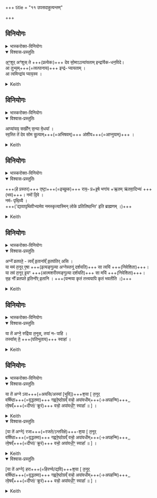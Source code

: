 +++
title = "११ उपसदाहुत्यन्तम्"

+++
## विनियोगः
<details><summary>भास्करोक्त-विनियोगः</summary>

सोमम् आप्याययति।
</details>

<details open><summary>विश्वास-प्रस्तुतिः</summary>

अ॒ꣳ॒शुर् अꣳ॑शुस् ते +++(प्रत्येकः)+++ देव सो॒माऽऽप्या॑यताम् इन्द्रा॑यैक-धन॒विदे।  
आ तुभ्य॒म्+++(=त्वत्पानाय)+++ इन्द्र॑ᳶ प्यायताम् ।  
आ त्वमिन्द्रा॑य प्याय॒स्व ।
</details>

<details><summary>Keith</summary>

May thy every shoot, O god Soma, swell, For Indra who gaineth the chiefest wealth;  
May Indra swell for thee;
Do thou swell for Indra.
</details>

## विनियोगः
<details><summary>भास्करोक्त-विनियोगः</summary>

यजमानं वाचयति।
</details>

<details open><summary>विश्वास-प्रस्तुतिः</summary>

आप्या॑यय॒ सखी᳚न् स॒न्या मे॒धया᳚ ।  
स्व॒स्ति ते॑ देव सोम सु॒त्याम्+++(=अभिषवम्)+++ अ॑शीय+++(=आप्नुयाम्)+++ ।
</details>

<details><summary>Keith</summary>

Make thy comrades to swell with wealth and skill; with good fortune  
may I accomplish thy pressing, O god Soma.
</details>

## विनियोगः
<details><summary>भास्करोक्त-विनियोगः</summary>

प्रस्तरे पाणिं निधाय नमस्-कुर्वन्ति।।
</details>

<details open><summary>विश्वास-प्रस्तुतिः</summary>

+++(हे प्रस्तर)+++ एष्टा॒+++(=इच्छुक)+++ राय॒ᳶ प्र+इ॒षे भगा॑य +ऋ॒तम् ऋ॑तवा॒दिभ्यः॑ +++(भव)+++।
नमो॑ दि॒वे ।  
नम॑ᳶ पृथि॒व्यै ।  
+++('द्यावापृथिवीभ्यामेव नमस्कृत्यास्मिन् लोके प्रतितिष्ठन्ति' इति ब्राह्मणम् ।)+++
</details>

<details><summary>Keith</summary>

Desired are riches exceedingly for food, for prosperity. Be right to the proclaimers of right.  
Honour to the sky,  
honour to the earth!
</details>

## विनियोगः
<details><summary>भास्करोक्त-विनियोगः</summary>

यजमानम् अवान्तर-दीक्षाम् उपनयति।।
</details>

<details open><summary>विश्वास-प्रस्तुतिः</summary>

अग्ने᳚ व्रतपते॒ - त्वव्ँ व्र॒ताना᳚व्ँ व्र॒तप॑तिर् असि ।  
या मम॑ त॒नूर् ए॒षा +++(इत्यङ्गुल्या अग्नेस्तनूं दर्शयति)+++ सा त्वयि॑ +++(निवेशिता)+++।  
या तव॑ त॒नूर् इ॒यꣳ +++(आत्मशरीरमङ्गुल्या दर्शयति)+++ सा मयि॑ +++(निवेशिता)+++।   
स॒ह नौ᳚ व्रतपते व्र॒तिनो᳚र् व्र॒तानि । +++(यन्मया कृतं तत्त्वयापि कृतं भवतीति ।)+++
</details>

<details><summary>Keith</summary>

Agni, lord of vows, thou art the vow-lord of vows;  
this body of mine be in thee [1],  
that body of thine be in me.  
Together, O lord of vows, be the vows of us two that keep vows.
</details>

## विनियोगः
<details><summary>भास्करोक्त-विनियोगः</summary>

उपसत्सु व्रतयति।।
</details>

<details open><summary>विश्वास-प्रस्तुतिः</summary>

या ते॑ अग्ने॒ रुद्रि॑या त॒नूस्, तया॑ नᳶ पाहि ।  
तस्या᳚स् ते॒ +++(पतिभूताय)+++ स्वाहा॑ ।
</details>

<details><summary>Keith</summary>

Thy dread form, O Agni, with that protect us;  
hail to that form of thine!
</details>

## विनियोगः
<details><summary>भास्करोक्त-विनियोगः</summary>

३ उपसदाहुतीर् जुहोति।
</details>

<details open><summary>विश्वास-प्रस्तुतिः</summary>

या ते॑ अग्ने ऽया+++(=अयसि/अस्यां [भुवि])+++श॒या [ त॒नूर्  
वर्षि॑ष्ठा+++(=वृद्धतमा)+++ गह्वरे॒ष्ठोग्रव्ँ वचो॒ अपा॑वधीम्+++(→अपहन्मि)+++,,  
त्वे॒षव्ँ+++(=दीप्तं/ क्रूरं)+++ वचो॒ अपा॑वधी॒ꣳ॒ स्वाहा᳚ ॥ ] ।
</details>

<details><summary>Keith</summary>

That form of thine, O Agni, which rests in iron  
the highest, that dwells in the cleft,  
(By it) I have driven away harsh speech,  
(by it) I have driven away angry speech. Hail!
</details>

<details open><summary>विश्वास-प्रस्तुतिः</summary>

[या ते॑ अग्ने] रजा+++(=रजते/ऽन्तरिक्षे)+++-श॒या [ त॒नूर्  
वर्षि॑ष्ठा+++(=वृद्धतमा)+++ गह्वरे॒ष्ठोग्रव्ँ वचो॒ अपा॑वधीम्+++(→अपहन्मि)+++,,  
त्वे॒षव्ँ+++(=दीप्तं/ क्रूरं)+++ वचो॒ अपा॑वधी॒ꣳ॒ स्वाहा᳚ ॥ ] ।
</details>

<details><summary>Keith</summary>

That form of thine, O Agni, which rests in silver  
the highest, that dwells in the cleft,  
(By it) I have driven away harsh speech,  
(by it) I have driven away angry speech. Hail!
</details>

<details open><summary>विश्वास-प्रस्तुतिः</summary>

[या ते॑ अग्ने] हरा+++(=हिरण्ये‌‌/द्यवि)+++श॒या [ त॒नूर्  
वर्षि॑ष्ठा+++(=वृद्धतमा)+++ गह्वरे॒ष्ठोग्रव्ँ वचो॒ अपा॑वधीम्+++(→अपहन्मि)+++,,  
त्वे॒षव्ँ+++(=दीप्तं/ क्रूरं)+++ वचो॒ अपा॑वधी॒ꣳ॒ स्वाहा᳚ ॥ ] ।
</details>

<details><summary>Keith</summary>

That form of thine, O Agni, which rests in gold  
the highest, that dwells in the cleft,  
(By it) I have driven away harsh speech,  
(by it) I have driven away angry speech. Hail!
</details>
